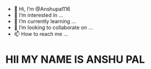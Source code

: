 - 👋 Hi, I’m @Anshupal116
- 👀 I’m interested in ...
- 🌱 I’m currently learning ...
- 💞️ I’m looking to collaborate on ...
- 📫 How to reach me ...

<!---
Anshupal116/Anshupal116 is a ✨ special ✨ repository because its `README.md` (this file) appears on your GitHub profile.
You can click the Preview link to take a look at your changes.
--->
<html>
<titEL></titEL>
<body>
<h1>HII MY NAME IS ANSHU PAL</H1>
</body>
</html>

